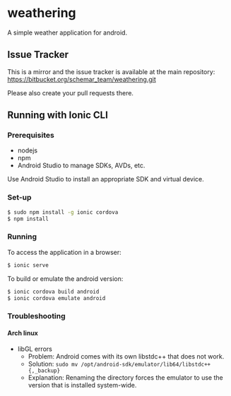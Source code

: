 # weathering
A simple weather application for android.

## Issue Tracker
This is a mirror and the issue tracker is available at the main repository:
https://bitbucket.org/schemar_team/weathering.git

Please also create your pull requests there.

## Running with Ionic CLI
### Prerequisites
- nodejs
- npm
- Android Studio to manage SDKs, AVDs, etc.


Use Android Studio to install an appropriate SDK and virtual device.

### Set-up
```bash
$ sudo npm install -g ionic cordova
$ npm install
```

### Running
To access the application in a browser:
```bash
$ ionic serve
```

To build or emulate the android version:
```bash
$ ionic cordova build android
$ ionic cordova emulate android
```

### Troubleshooting
#### Arch linux
- libGL errors
  - Problem: Android comes with its own libstdc++ that does not work.
  - Solution: `sudo mv /opt/android-sdk/emulator/lib64/libstdc++{,_backup}`
  - Explanation: Renaming the directory forces the emulator to use the version that is installed system-wide.
